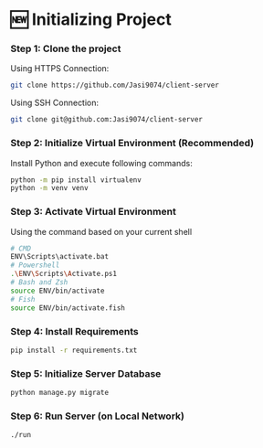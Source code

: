 # 🆕 Initializing Project

### Step 1: Clone the project

Using HTTPS Connection:

```sh
git clone https://github.com/Jasi9074/client-server
```

Using SSH Connection:

```sh
git clone git@github.com:Jasi9074/client-server
```

### Step 2: Initialize Virtual Environment (Recommended)

Install Python and execute following commands:

```sh
python -m pip install virtualenv
python -m venv venv
```

### Step 3: Activate Virtual Environment

Using the command based on your current shell

```sh
# CMD
ENV\Scripts\activate.bat
# Powershell
.\ENV\Scripts\Activate.ps1
# Bash and Zsh
source ENV/bin/activate
# Fish
source ENV/bin/activate.fish
```

### Step 4: Install Requirements

```sh
pip install -r requirements.txt
```

### Step 5: Initialize Server Database

```sh
python manage.py migrate
```

### Step 6: Run Server (on Local Network)

```sh
./run
```
